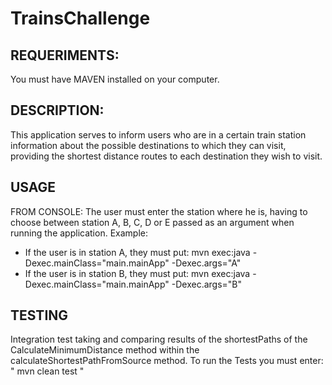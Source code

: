 # TrainsChallenge

## REQUERIMENTS:
You must have MAVEN installed on your computer.

## DESCRIPTION:
This application serves to inform users who are in a certain train station information about the possible destinations to which they can visit, providing the shortest distance routes to each destination they wish to visit.

## USAGE 
FROM CONSOLE:
The user must enter the station where he is, having to choose between station A, B, C, D or E passed as an argument when running the application.
Example:
* If the user is in station A, they must put:     mvn exec:java -Dexec.mainClass="main.mainApp" -Dexec.args="A"
* If the user is in station B, they must put:     mvn exec:java -Dexec.mainClass="main.mainApp" -Dexec.args="B"

## TESTING
Integration test taking and comparing results of the shortestPaths of the CalculateMinimumDistance method within the calculateShortestPathFromSource method.
To run the Tests you must enter:     "  mvn clean test  "
